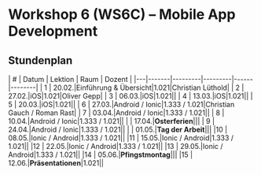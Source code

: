 # Workshop 6 (WS6C) – Mobile App Development

## Stundenplan

| # | Datum | Lektion | Raum | Dozent |
|---|-------|---------|---------|------|--------|
| 1 | 20.02.|Einführung & Übersicht|1.021|Christian Lüthold|
| 2 | 27.02.|iOS|1.021|Oliver Gepp|
| 3 | 06.03.|iOS|1.021||
| 4 | 13.03.|iOS|1.021||
| 5 | 20.03.|iOS|1.021||
| 6 | 27.03.|Android / Ionic|1.333 / 1.021|Christian Gauch / Roman Rast|
| 7 | 03.04.|Android / Ionic|1.333 / 1.021||
| 8 | 10.04.|Android / Ionic|1.333 / 1.021||
|   | 17.04.|**Osterferien**|||
| 9 | 24.04.|Android / Ionic|1.333 / 1.021||
|   | 01.05.|**Tag der Arbeit**|||
|10 | 08.05.|Ionic / Android|1.333 / 1.021||
|11 | 15.05.|Ionic / Android|1.333 / 1.021||
|12 | 22.05.|Ionic / Android|1.333 / 1.021||
|13 | 29.05.|Ionic / Android|1.333 / 1.021||
|14 | 05.06.|**Pfingstmontag**|||
|15 | 12.06.|**Präsentationen**|1.021||
